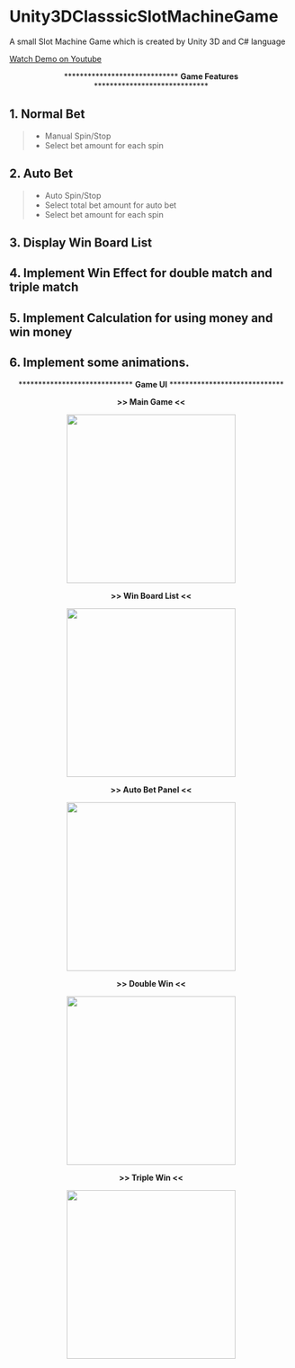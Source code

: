 # Unity3DClasssicSlotMachineGame
A small Slot Machine Game which is created by Unity 3D and C# language

[Watch Demo on Youtube](https://www.youtube.com/watch?v=UYpJN-trPM0)
<p align="center">***************************** <b>Game Features</b> *****************************</p>

## 1. Normal Bet
> * Manual Spin/Stop
> * Select bet amount for each spin
## 2. Auto Bet
> * Auto Spin/Stop
> * Select total bet amount for auto bet
> * Select bet amount for each spin
## 3. Display Win Board List
## 4. Implement Win Effect for double match and triple match
## 5. Implement Calculation for using money and win money
## 6. Implement some animations.

<p align="center">***************************** <b>Game UI</b> *****************************</p>
  <p align="center"><b>>> Main Game <<</b></p>
  <p align="center"><img src="images/Main.PNG" width= "300"></p>
  
  <p align="center"><b>>> Win Board List <<</b></p>
  <p align="center"><img src="images/WinBoard.PNG" width= "300"></p>

  <p align="center"><b>>> Auto Bet Panel <<</b></p>
  <p align="center"><img src="images/AutoBet.PNG" width= "300"></p>
  
  <p align="center"><b>>> Double Win <<</b></p>
  <p align="center"><img src="images/DoubleWin.PNG" width= "300"></p>
    
  <p align="center"><b>>> Triple Win <<</b></p>
  <p align="center"><img src="images/TripleWin.PNG" width= "300"></p>

